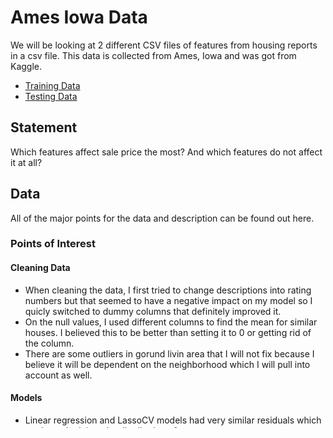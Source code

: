 # Ames Iowa Data
We will be looking at 2 different CSV files of features from housing reports in a csv file. This data is collected from Ames, Iowa and was got from Kaggle.
* [Training Data](./datasets/p2_data/train.csv)
* [Testing Data](./datasets/p2_data/test.csv)

## Statement
Which features affect sale price the most? And which features do not affect it at all?
    
## Data 

All of the major points for the data and description can be found out here.

### Points of Interest

#### Cleaning Data
* When cleaning the data, I first tried to change descriptions into rating numbers but that seemed to have a negative impact on my model so I quicly switched to dummy columns that definitely improved it.
* On the null values, I used different columns to find the mean for similar houses. I believed this to be better than setting it to 0 or getting rid of the column.        
* There are some outliers in gorund livin area that I will not fix because I believe it will be dependent on the neighborhood which I will pull into account as well.

#### Models
* Linear regression and LassoCV models had very similar residuals which made me look into the distribution of true y.
* Decided to use power transform with LassoCV and it turned out a lot better, still changes to be made.
* After looking at the coefficents and getting rid of some unncessary features; the model worked even better.

## In Conclusion
* It seems there are a lot of different features that will affect the sale price of a house in Ames, Iowa. However, lot frontage had no impact.
* Above Ground Living Area seemed to have the most impact with only 29¢ per square foot.
* Overall Quality had an impact of 21¢ per rating number.
* Year Built had an impact of 14¢.
* Runner up Overall Condition with an impact of 11¢ per rating number.

 
    
